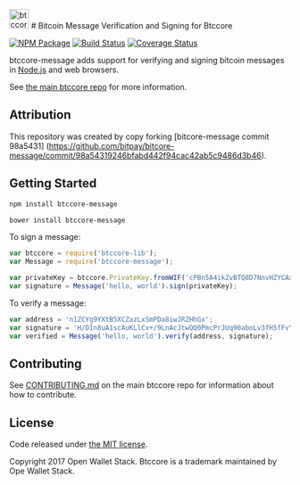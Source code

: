<img src="http://btccore.io/css/images/module-message.png" alt="btccore message" height="35">
# Bitcoin Message Verification and Signing for Btccore


[![NPM Package](https://img.shields.io/npm/v/btccore-message.svg?style=flat-square)](https://www.npmjs.org/package/btccore-message)
[![Build Status](https://img.shields.io/travis/owstack/btccore-message.svg?branch=master&style=flat-square)](https://travis-ci.org/owstack/btccore-message)
[![Coverage Status](https://img.shields.io/coveralls/owstack/btccore-message.svg?style=flat-square)](https://coveralls.io/r/owstack/btccore-message?branch=master)

btccore-message adds support for verifying and signing bitcoin messages in [Node.js](http://nodejs.org/) and web browsers.

See [the main btccore repo](https://github.com/owstack/btccore) for more information.

## Attribution

This repository was created by copy forking [bitcore-message commit 98a5431] (https://github.com/bitpay/bitcore-message/commit/98a54319246bfabd442f94cac42ab5c9486d3b46).

## Getting Started

```sh
npm install btccore-message
```

```sh
bower install btccore-message
```

To sign a message:

```javascript
var btccore = require('btccore-lib');
var Message = require('btccore-message');

var privateKey = btccore.PrivateKey.fromWIF('cPBn5A4ikZvBTQ8D7NnvHZYCAxzDZ5Z2TSGW2LkyPiLxqYaJPBW4');
var signature = Message('hello, world').sign(privateKey);
```

To verify a message:

```javascript
var address = 'n1ZCYg9YXtB5XCZazLxSmPDa8iwJRZHhGx';
var signature = 'H/DIn8uA1scAuKLlCx+/9LnAcJtwQQ0PmcPrJUq90aboLv3fH5fFvY+vmbfOSFEtGarznYli6ShPr9RXwY9UrIY=';
var verified = Message('hello, world').verify(address, signature);
```

## Contributing

See [CONTRIBUTING.md](https://github.com/owstack/btccore/blob/master/CONTRIBUTING.md) on the main btccore repo for information about how to contribute.

## License

Code released under [the MIT license](https://github.com/owstack/btccore/blob/master/LICENSE).

Copyright 2017 Open Wallet Stack. Btccore is a trademark maintained by Ope Wallet Stack.

